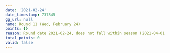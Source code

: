 ```yaml
---
date: '2021-02-24'
date_timestamp: 737845
gg_url: null
name: Round 11 (Wed, February 24)
points: {}
reason: Round date 2021-02-24, does not fall within season (2021-04-01 to 2021-10-01)
total_points: 0
valid: false
---
```

